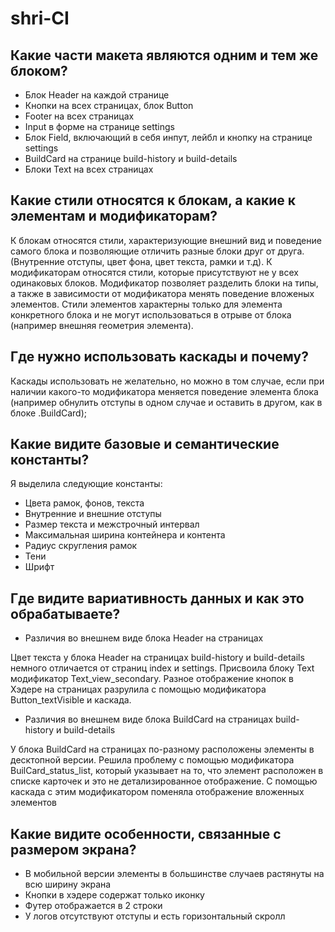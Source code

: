 # shri-CI
## Какие части макета являются одним и тем же блоком?
- Блок Header на каждой странице
- Кнопки на всех страницах, блок Button
- Footer на всех страницах
- Input в форме на странице settings
- Блок Field, включающий в себя инпут, лейбл и кнопку на странице settings
- BuildCard на странице build-history и build-details
- Блоки Text на всех страницах

## Какие стили относятся к блокам, а какие к элементам и модификаторам?
К блокам относятся стили, характеризующие внешний вид и поведение самого блока и позволяющие отличить разные блоки друг от друга. (Внутренние отступы, цвет фона, цвет текста, рамки и т.д).
К модификаторам относятся стили, которые присутствуют не у всех одинаковых блоков. Модификатор позволяет разделить блоки на типы, а также в зависимости от модификатора менять поведение вложеных элементов.
Стили элементов характерны только для элемента конкретного блока и не могут использоваться в отрыве от блока (например внешняя геометрия элемента).

## Где нужно использовать каскады и почему?
Каскады использовать не желательно, но можно в том случае, если при наличии какого-то модификатора меняется поведение элемента блока (например обнулить отступы в одном случае и оставить в другом, как в блоке .BuildCard);

## Какие видите базовые и семантические константы?
Я выделила следующие константы:
- Цвета рамок, фонов, текста
- Внутренние и внешние отступы
- Размер текста и межстрочный интервал
- Максимальная ширина контейнера и контента
- Радиус скругления рамок
- Тени
- Шрифт

## Где видите вариативность данных и как это обрабатываете?
- Различия во внешнем виде блока Header на страницах

Цвет текста у блока Header на страницах build-history и build-details немного отличается от страниц index и settings. Присвоила блоку Text модификатор Text_view_secondary. Разное отображение кнопок в Хэдере на страницах разрулила с помощью модификатора Button_textVisible и каскада.

- Различия во внешнем виде блока BuildCard на страницах build-history и build-details

У блока BuildCard на страницах по-разному расположены элементы в десктопной версии. Решила проблему с помощью модификатора BuilCard_status_list, который указывает на то, что элемент расположен в списке карточек и это не детализированное отображение. С помощью каскада с этим модификатором поменяла отображение вложенных элементов

## Какие видите особенности, связанные с размером экрана?
- В мобильной версии элементы в большинстве случаев растянуты на всю ширину экрана
- Кнопки в хэдере содержат только иконку
- Футер отображается в 2 строки
- У логов отсутствуют отступы и есть горизонтальный скролл
